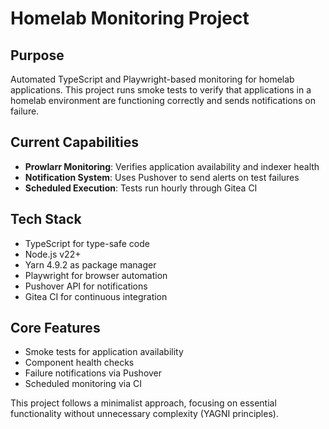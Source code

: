 # Homelab Monitoring Project

## Purpose
Automated TypeScript and Playwright-based monitoring for homelab applications. This project runs smoke tests to verify that applications in a homelab environment are functioning correctly and sends notifications on failure.

## Current Capabilities
- **Prowlarr Monitoring**: Verifies application availability and indexer health
- **Notification System**: Uses Pushover to send alerts on test failures
- **Scheduled Execution**: Tests run hourly through Gitea CI

## Tech Stack
- TypeScript for type-safe code
- Node.js v22+
- Yarn 4.9.2 as package manager
- Playwright for browser automation
- Pushover API for notifications
- Gitea CI for continuous integration

## Core Features
- Smoke tests for application availability
- Component health checks
- Failure notifications via Pushover
- Scheduled monitoring via CI

This project follows a minimalist approach, focusing on essential functionality without unnecessary complexity (YAGNI principles).
